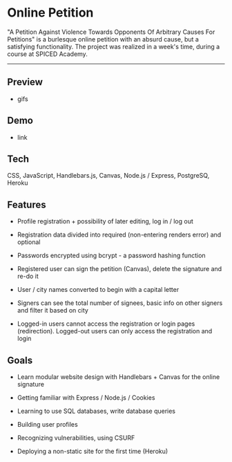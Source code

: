 # Online Petition

"A Petition Against Violence Towards Opponents Of Arbitrary Causes For Petitions" is a burlesque online petition with an absurd cause, but a satisfying functionality. The project was realized in a week's time, during a course at SPICED Academy.

---

## Preview

-   gifs

## Demo

-   link

## Tech

CSS, JavaScript, Handlebars.js, Canvas, Node.js / Express, PostgreSQ, Heroku

## Features

-   Profile registration + possibility of later editing, log in / log out

-   Registration data divided into required (non-entering renders error) and optional

-   Passwords encrypted using bcrypt - a password hashing function

-   Registered user can sign the petition (Canvas), delete the signature and re-do it

-   User / city names converted to begin with a capital letter

-   Signers can see the total number of signees, basic info on other signers and filter it based on city

-   Logged-in users cannot access the registration or login pages (redirection). Logged-out users can only access the registration and login

## Goals

-   Learn modular website design with Handlebars + Canvas for the online signature

-   Getting familiar with Express / Node.js / Cookies

-   Learning to use SQL databases, write database queries

-   Building user profiles

-   Recognizing vulnerabilities, using CSURF

-   Deploying a non-static site for the first time (Heroku)
